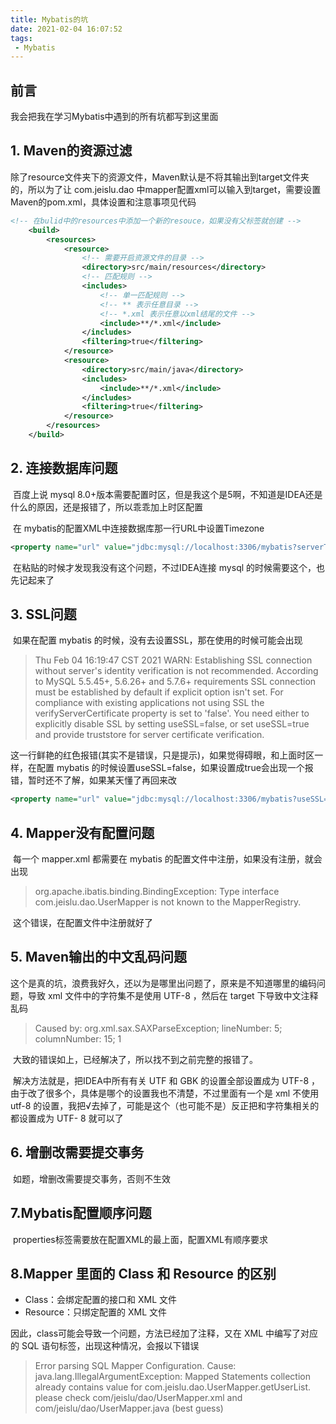 ```yaml
---
title: Mybatis的坑
date: 2021-02-04 16:07:52
tags:
 - Mybatis
---
```


## 前言

我会把我在学习Mybatis中遇到的所有坑都写到这里面

<!-- more -->

## 1. Maven的资源过滤

​	除了resource文件夹下的资源文件，Maven默认是不将其输出到target文件夹的，所以为了让 com.jeislu.dao 中mapper配置xml可以输入到target，需要设置Maven的pom.xml，具体设置和注意事项见代码

```xml
<!-- 在bulid中的resources中添加一个新的resouce，如果没有父标签就创建 -->
    <build>
        <resources>
            <resource>
                <!-- 需要开启资源文件的目录 -->
                <directory>src/main/resources</directory>
                <!-- 匹配规则 -->
                <includes>
                    <!-- 单一匹配规则 -->
                    <!-- ** 表示任意目录 -->
                    <!-- *.xml 表示任意以xml结尾的文件 -->
                    <include>**/*.xml</include>
                </includes>
                <filtering>true</filtering>
            </resource>
            <resource>
                <directory>src/main/java</directory>
                <includes>
                    <include>**/*.xml</include>
                </includes>
                <filtering>true</filtering>
            </resource>
        </resources>
    </build>
```

## 2. 连接数据库问题

​	百度上说 mysql 8.0+版本需要配置时区，但是我这个是5啊，不知道是IDEA还是什么的原因，还是报错了，所以乖乖加上时区配置

​	在 mybatis的配置XML中连接数据库那一行URL中设置Timezone

```xml
<property name="url" value="jdbc:mysql://localhost:3306/mybatis?serverTimezone=GMT%2B8"/>
```

​	在粘贴的时候才发现我没有这个问题，不过IDEA连接 mysql 的时候需要这个，也先记起来了

## 3. SSL问题

​	如果在配置 mybatis 的时候，没有去设置SSL，那在使用的时候可能会出现

> Thu Feb 04 16:19:47 CST 2021 WARN: Establishing SSL connection without server's identity verification is not recommended. According to MySQL 5.5.45+, 5.6.26+ and 5.7.6+ requirements SSL connection must be established by default if explicit option isn't set. For compliance with existing applications not using SSL the verifyServerCertificate property is set to 'false'. You need either to explicitly disable SSL by setting useSSL=false, or set useSSL=true and provide truststore for server certificate verification.

​	这一行鲜艳的红色报错(其实不是错误，只是提示)，如果觉得碍眼，和上面时区一样，在配置 mybatis 的时候设置useSSL=false，如果设置成true会出现一个报错，暂时还不了解，如果某天懂了再回来改

```xml
<property name="url" value="jdbc:mysql://localhost:3306/mybatis?useSSL=false"/>
```

## 4. Mapper没有配置问题

​	每一个 mapper.xml 都需要在 mybatis 的配置文件中注册，如果没有注册，就会出现

> org.apache.ibatis.binding.BindingException: Type interface com.jeislu.dao.UserMapper is not known to the MapperRegistry.

​	这个错误，在配置文件中注册就好了

## 5. Maven输出的中文乱码问题

​	这个是真的坑，浪费我好久，还以为是哪里出问题了，原来是不知道哪里的编码问题，导致 xml 文件中的字符集不是使用 UTF-8 ，然后在 target 下导致中文注释乱码

> Caused by: org.xml.sax.SAXParseException; lineNumber: 5; columnNumber: 15; 1

​	大致的错误如上，已经解决了，所以找不到之前完整的报错了。

​	解决方法就是，把IDEA中所有有关 UTF 和 GBK 的设置全部设置成为 UTF-8 ，由于改了很多个，具体是哪个的设置我也不清楚，不过里面有一个是 xml 不使用 utf-8 的设置，我把√去掉了，可能是这个（也可能不是）反正把和字符集相关的都设置成为 UTF- 8 就可以了

## 6. 增删改需要提交事务

​	如题，增删改需要提交事务，否则不生效

## 7.Mybatis配置顺序问题

​	properties标签需要放在配置XML的最上面，配置XML有顺序要求

## 8.Mapper 里面的 Class 和 Resource 的区别

- Class：会绑定配置的接口和 XML 文件
- Resource：只绑定配置的 XML 文件

因此，class可能会导致一个问题，方法已经加了注释，又在 XML 中编写了对应的 SQL 语句标签，出现这种情况，会报以下错误

> Error parsing SQL Mapper Configuration. Cause: java.lang.IllegalArgumentException: Mapped Statements collection already contains value for com.jeislu.dao.UserMapper.getUserList. please check com/jeislu/dao/UserMapper.xml and com/jeislu/dao/UserMapper.java (best guess)

